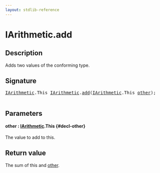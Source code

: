 ```yaml
---
layout: stdlib-reference
---
```


# IArithmetic\.add

## Description

Adds two values of the conforming type.



## Signature 

<pre>
<a href="/stdlib-reference/interfaces/iarithmetic-01/index" class="code_type">IArithmetic</a>.<span class="code_keyword">This</span> <a href="/stdlib-reference/interfaces/iarithmetic-01/index" class="code_type">IArithmetic</a>.<a href="/stdlib-reference/interfaces/iarithmetic-01/add">add</a>(<a href="/stdlib-reference/interfaces/iarithmetic-01/index" class="code_type">IArithmetic</a>.<span class="code_keyword">This</span> <a href="/stdlib-reference/interfaces/iarithmetic-01/add#decl-other" class="code_param">other</a>);

</pre>

## Parameters

#### other  : [IArithmetic](/stdlib-reference/interfaces/iarithmetic-01/index)\.This {#decl-other}
The value to add to <span class='code'>this</span>.


## Return value
The sum of <span class='code'>this</span> and <span class='code'><a href="/stdlib-reference/interfaces/iarithmetic-01/add#decl-other" class="code_param">other</a></span>.


